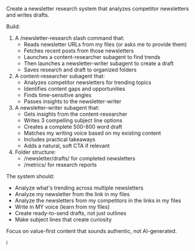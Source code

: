 Create a newsletter research system that analyzes competitor
newsletters and writes drafts.

Build:

1. A /newsletter-research slash command that:
    - Reads newsletter URLs from my files (or asks me to provide
    them)
    - Fetches recent posts from those newsletters
    - Launches a content-researcher subagent to find trends
    - Then launches a newsletter-writer subagent to create a draft
    - Saves research and draft to organized folders
2. A content-researcher subagent that:
    - Analyzes competitor newsletters for trending topics
    - Identifies content gaps and opportunities
    - Finds time-sensitive angles
    - Passes insights to the newsletter-writer
3. A newsletter-writer subagent that:
    - Gets insights from the content-researcher
    - Writes 3 compelling subject line options
    - Creates a complete 500-800 word draft
    - Matches my writing voice based on my existing content
    - Includes practical takeaways
    - Adds a natural, soft CTA if relevant
4. Folder structure:
    - /newsletter/drafts/ for completed newsletters
    - /metrics/ for research reports

The system should:

- Analyze what's trending across multiple newsletters
- Analyze my newsletter from the link in my files
- Analyze the newsletters from my competitors in the links in my files
- Write in MY voice (learn from my files)
- Create ready-to-send drafts, not just outlines
- Make subject lines that create curiosity

Focus on value-first content that sounds authentic, not
AI-generated.

i